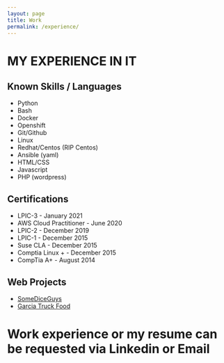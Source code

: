 ```yaml
---
layout: page
title: Work
permalink: /experience/
---
```

# MY EXPERIENCE IN IT

## Known Skills / Languages
* Python
* Bash
* Docker
* Openshift
* Git/Github
* Linux
* Redhat/Centos (RIP Centos)
* Ansible (yaml)
* HTML/CSS
* Javascript
* PHP (wordpress)

## Certifications
* LPIC-3 - January 2021
* AWS Cloud Practitioner - June 2020
* LPIC-2 - December 2019
* LPIC-1 - December 2015
* Suse CLA - December 2015
* Comptia Linux + - December 2015
* CompTia A+ - August 2014

## Web Projects
* [SomeDiceGuys](www.somediceguysdnd.com)
* [Garcia Truck Food](http://www.garciatruckfood.com/)

# Work experience or my resume can be requested via Linkedin or Email
